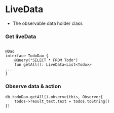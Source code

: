 <h1>LiveData</h1>

+ The observable data holder class



<h3>Get liveData</h3>

`````ko

@Dao
interface TodoDao {
    @Query("SELECT * FROM Todo")
    fun getAll(): LiveData<List<Todo>>
...
}
`````

 



<h3>Observe data & action</h3>

`````ko
db.todoDao.getAll().observe(this, Observer{
	todos->result_text.text = todos.toString()
})

`````

